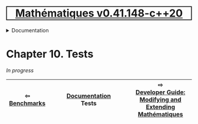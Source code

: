 [<h1 style='border: 2px solid; text-align: center'>Mathématiques v0.41.148-c++20</h1>](../../README.md)

<details>

<summary>Documentation</summary>

# [Chapter  Documentation](../README.md)<br>
Chapter 1. [License](../license/README.md)<br>
Chapter 2. [About](../about/README.md)<br>
Chapter 3. [Status & Release Notes](../status-release/README.md)<br>
Chapter 4. [Development Schedule](../development-schedule/README.md)<br>
Chapter 5. [Introduction with Examples](../intro/README.md)<br>
Chapter 6. [Installation](../installation/README.md)<br>
Chapter 7. [Your First Mathématiques Project](../first-project/README.md)<br>
Chapter 8. [Usage Guide: Syntax, Data Types, Functions, etc](../user-guide/README.md)<br>
Chapter 9. [Benchmarks](../benchmarks/README.md)<br>
Chapter 10. _Tests_ <br>
Chapter 11. [Developer Guide: Modifying and Extending Mathématiques](../developer-guide/README.md)<br>


</details>



# Chapter 10. Tests

*In progress*






| ⇦ <br />[Benchmarks](../benchmarks/README.md)  | [Documentation](../README.md)<br />Tests<br /><img width=1000/> | ⇨ <br />[Developer Guide: Modifying and Extending Mathématiques](../developer-guide/README.md)   |
| ------------ | :-------------------------------: | ------------ |

